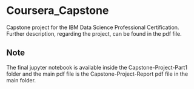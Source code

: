 # Coursera_Capstone
Capstone project for the IBM Data Science Professional Certification. Further description, regarding the project, can be found in the pdf file.

## Note
The final jupyter notebook is available inside the Capstone-Project-Part1 folder and the main pdf file is the Capstone-Project-Report pdf file in the main folder.

